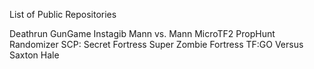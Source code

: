 List of Public Repositories

Deathrun
GunGame
Instagib
Mann vs. Mann
MicroTF2
PropHunt
Randomizer
SCP: Secret Fortress
Super Zombie Fortress
TF:GO
Versus Saxton Hale
